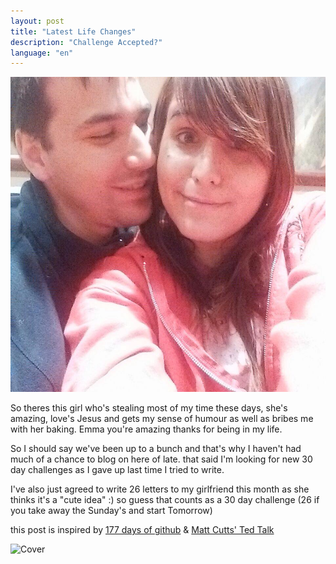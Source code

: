 ```yaml
---
layout: post
title: "Latest Life Changes"
description: "Challenge Accepted?"
language: "en"
---
```


![Cover](/assets/img/posts/emma.jpg)

So theres this girl who's stealing most of my time these days, she's amazing, love's Jesus and gets my sense of humour as well as bribes me with her baking. Emma you're amazing thanks for being in my life.
<!-- more -->
So I should say we've been up to a bunch and that's why I haven't had much of a chance to blog on here of late.
that said I'm looking for new 30 day challenges as I gave up last time I tried to write.

I've also just agreed to write 26 letters to my girlfriend this month as she thinks it's a "cute idea" :)
so guess that counts as a 30 day challenge (26 if you take away the Sunday's and start Tomorrow)

this post is inspired by [177 days of github](https://ryanseys.com/blog/177-days-of-github/)
& [Matt Cutts' Ted Talk](http://www.ted.com/talks/matt_cutts_try_something_new_for_30_days?language=en)

![Cover](/assets/img/posts/emma2.png)
